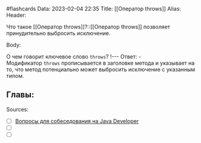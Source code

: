 #flashcards
Data: 2023-02-04 22:35
Title: [[Оператор throws]]
Alias:
Header:

Что такое [[Оператор throws]]?::[[Оператор throws]] позволяет принудительно выбросить исключение.
<!--SR:!2023-11-03,10,670-->



Body:


О чем говорит ключевое слово `throws`?
!---
Ответ:
	- Модификатор `throws` прописывается в заголовке метода и указывает на то, что метод потенциально может выбросить исключение с указанным типом.
<!--SR:!2023-11-03,10,590-->




Главы:
-


Sources:
- [ ] [Вопросы для собеседования на Java Developer](https://github.com/enhorse/java-interview/blob/master/README.md#%D0%9E%D0%9E%D0%9F)
- [ ] []()
- [ ] []()
